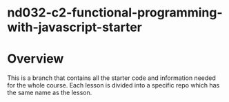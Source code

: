 # nd032-c2-functional-programming-with-javascript-starter

# Overview
This is a branch that contains all the starter code and information needed for the whole course. 
Each lesson is divided into a specific repo which has the same name as the lesson.
